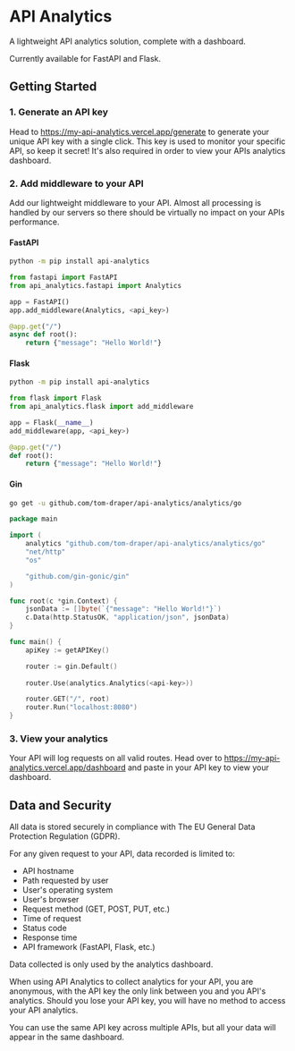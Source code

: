 # API Analytics

A lightweight API analytics solution, complete with a dashboard.

Currently available for FastAPI and Flask.

## Getting Started

### 1. Generate an API key

Head to https://my-api-analytics.vercel.app/generate to generate your unique API key with a single click. This key is used to monitor your specific API, so keep it secret! It's also required in order to view your APIs analytics dashboard.

### 2. Add middleware to your API

Add our lightweight middleware to your API. Almost all processing is handled by our servers so there should be virtually no impact on your APIs performance.

#### FastAPI

```bash
python -m pip install api-analytics
```

```py
from fastapi import FastAPI
from api_analytics.fastapi import Analytics

app = FastAPI()
app.add_middleware(Analytics, <api_key>)

@app.get("/")
async def root():
    return {"message": "Hello World!"}
```

#### Flask

```bash
python -m pip install api-analytics
```

```py
from flask import Flask
from api_analytics.flask import add_middleware

app = Flask(__name__)
add_middleware(app, <api_key>)

@app.get("/")
def root():
    return {"message": "Hello World!"}
```

#### Gin

```bash
go get -u github.com/tom-draper/api-analytics/analytics/go
```

```go
package main

import (
	analytics "github.com/tom-draper/api-analytics/analytics/go"
	"net/http"
	"os"

	"github.com/gin-gonic/gin"
)

func root(c *gin.Context) {
	jsonData := []byte(`{"message": "Hello World!"}`)
	c.Data(http.StatusOK, "application/json", jsonData)
}

func main() {
	apiKey := getAPIKey()

	router := gin.Default()
	
	router.Use(analytics.Analytics(<api-key>))

	router.GET("/", root)
	router.Run("localhost:8080")
}
```


### 3. View your analytics

Your API will log requests on all valid routes. Head over to https://my-api-analytics.vercel.app/dashboard and paste in your API key to view your dashboard.

## Data and Security

All data is stored securely in compliance with The EU General Data Protection Regulation (GDPR).

For any given request to your API, data recorded is limited to:
 - API hostname
 - Path requested by user
 - User's operating system
 - User's browser
 - Request method (GET, POST, PUT, etc.)
 - Time of request
 - Status code
 - Response time
 - API framework (FastAPI, Flask, etc.)

Data collected is only used by the analytics dashboard.

When using API Analytics to collect analytics for your API, you are anonymous, with the API key the only link between you and you API's analytics. Should you lose your API key, you will have no method to access your API analytics.

You can use the same API key across multiple APIs, but all your data will appear in the same dashboard.

